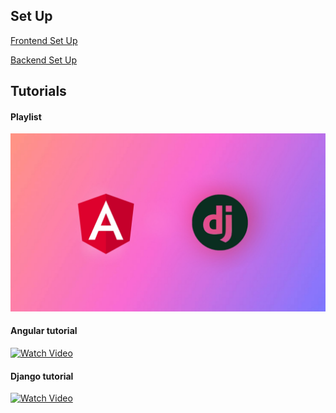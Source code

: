 ## Set Up

[Frontend Set Up](https://github.com/PriDebnath/posts-v2/tree/main/frontend)

 [Backend Set Up](https://github.com/PriDebnath/posts-v2/tree/main/backend)

## Tutorials
#### Playlist
<a href="https://youtube.com/playlist?list=PLkkFppnG9bbyZOziVWqDvSWqc_LZqQlog" target="_blank">
  <img src="/frontend/public/youtube/Picsart_24-12-28_10-54-22-334.jpg" alt="Watch Playlist" >
</a>

#### Angular tutorial

<a href="https://youtu.be/YCkVeqOnc28?si=jLC-MFqsBGFD7M1P" target="_blank">
<img src="https://img.youtube.com/vi/YCkVeqOnc28/0.jpg" alt="Watch Video">
</a>


#### Django tutorial
<a href="https://youtu.be/2Gp407HGLtI" target="_blank">
  <img src="https://img.youtube.com/vi/2Gp407HGLtI/0.jpg" alt="Watch Video" >
</a>



